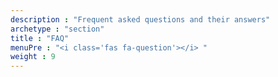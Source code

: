 ```yaml
---
description : "Frequent asked questions and their answers"
archetype : "section"
title : "FAQ"
menuPre : "<i class='fas fa-question'></i> "
weight : 9
---
```

